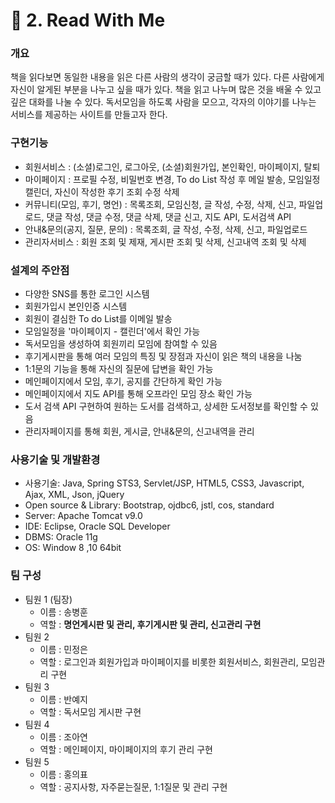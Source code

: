 # :pushpin: 2. Read With Me

### 개요  
책을 읽다보면 동일한 내용을 읽은 다른 사람의 생각이 궁금할 때가 있다. 다른 사람에게 자신이 알게된 부분을 나누고 싶을 때가 있다. 책을 읽고 나누며 많은 것을 배울 수 있고 깊은 대화를 나눌 수 있다. 독서모임을 하도록 사람을 모으고, 각자의 이야기를 나누는 서비스를 제공하는 사이트를 만들고자 한다. 

### 구현기능
- 회원서비스 : (소셜)로그인, 로그아웃, (소셜)회원가입, 본인확인, 마이페이지, 탈퇴 
- 마이페이지 : 프로필 수정, 비밀번호 변경, To do List 작성 후 메일 발송, 모임일정 캘린더, 자신이 작성한 후기 조회 수정 삭제
- 커뮤니티(모임, 후기, 명언) : 목록조회, 모임신청, 글 작성, 수정, 삭제, 신고, 파일업로드, 댓글 작성, 댓글 수정, 댓글 삭제, 댓글 신고, 지도 API, 도서검색 API
- 안내&문의(공지, 질문, 문의) : 목록조회, 글 작성, 수정, 삭제, 신고, 파일업로드 
- 관리자서비스 : 회원 조회 및 제재, 게시판 조회 및 삭제, 신고내역 조회 및 삭제

### 설계의 주안점
- 다양한 SNS를 통한 로그인 시스템
- 회원가입시 본인인증 시스템
- 회원이 결심한 To do List를 이메일 발송
- 모임일정을 '마이페이지 - 캘린더'에서 확인 가능
- 독서모임을 생성하여 회원끼리 모임에 참여할 수 있음
- 후기게시판을 통해 여러 모임의 특징 및 장점과 자신이 읽은 책의 내용을 나눔
- 1:1문의 기능을 통해 자신의 질문에 답변을 확인 가능
- 메인페이지에서 모임, 후기, 공지를 간단하게 확인 가능 
- 메인페이지에서 지도 API를 통해 오프라인 모임 장소 확인 가능
- 도서 검색 API 구현하여 원하는 도서를 검색하고, 상세한 도서정보를 확인할 수 있음
- 관리자페이지를 통해 회원, 게시글, 안내&문의, 신고내역을 관리

### 사용기술 및 개발환경
- 사용기술: Java, Spring STS3, Servlet/JSP, HTML5, CSS3, Javascript, Ajax, XML, Json, jQuery
- Open source & Library: Bootstrap, ojdbc6, jstl, cos, standard
- Server: Apache Tomcat v9.0
- IDE: Eclipse, Oracle SQL Developer
- DBMS: Oracle 11g
- OS: Window 8 ,10 64bit

### 팀 구성
- 팀원 1 (팀장)
	- 이름 : 송병훈
	- 역할 : **명언게시판 및 관리, 후기게시판 및 관리, 신고관리 구현**
- 팀원 2
	- 이름 : 민정은
	- 역할 : 로그인과 회원가입과 마이페이지를 비롯한 회원서비스, 회원관리, 모임관리 구현
- 팀원 3
	- 이름 : 반예지
	- 역할 : 독서모임 게시판 구현
- 팀원 4
	- 이름 : 조아연
	- 역할 : 메인페이지, 마이페이지의 후기 관리 구현
- 팀원 5
	- 이름 : 홍의표
	- 역할 : 공지사항, 자주묻는질문, 1:1질문 및 관리 구현
